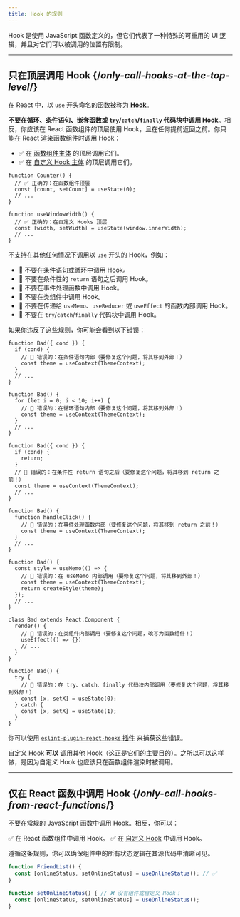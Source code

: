 ```yaml
---
title: Hook 的规则
---
```


<Intro>
Hook 是使用 JavaScript 函数定义的，但它们代表了一种特殊的可重用的 UI 逻辑，并且对它们可以被调用的位置有限制。
</Intro>

<InlineToc />

---

## 只在顶层调用 Hook {/*only-call-hooks-at-the-top-level*/}

在 React 中，以 `use` 开头命名的函数被称为 **[Hook](/reference/react)**。

**不要在循环、条件语句、嵌套函数或 `try`/`catch`/`finally` 代码块中调用 Hook**。相反，你应该在 React 函数组件的顶层使用 Hook，且在任何提前返回之前。你只能在 React 渲染函数组件时调用 Hook：

* ✅ 在 [函数组件主体](/learn/your-first-component) 的顶层调用它们。
* ✅ 在 [自定义 Hook 主体](/learn/reusing-logic-with-custom-hooks) 的顶层调用它们。

```js{2-3,8-9}
function Counter() {
  // ✅ 正确的：在函数组件顶层
  const [count, setCount] = useState(0);
  // ...
}

function useWindowWidth() {
  // ✅ 正确的：在自定义 Hooks 顶层
  const [width, setWidth] = useState(window.innerWidth);
  // ...
}
```

不支持在其他任何情况下调用以 `use` 开头的 Hook，例如：

* 🔴 不要在条件语句或循环中调用 Hook。
* 🔴 不要在条件性的 `return` 语句之后调用 Hook。
* 🔴 不要在事件处理函数中调用 Hook。
* 🔴 不要在类组件中调用 Hook。
* 🔴 不要在传递给 `useMemo`、`useReducer` 或 `useEffect` 的函数内部调用 Hook。
* 🔴 不要在 `try`/`catch`/`finally` 代码块中调用 Hook。

如果你违反了这些规则，你可能会看到以下错误：

```js{3-4,11-12,20-21}
function Bad({ cond }) {
  if (cond) {
    // 🔴 错误的：在条件语句内部（要修复这个问题，将其移到外部！）
    const theme = useContext(ThemeContext);
  }
  // ...
}

function Bad() {
  for (let i = 0; i < 10; i++) {
    // 🔴 错误的：在循环语句内部（要修复这个问题，将其移到外部！）
    const theme = useContext(ThemeContext);
  }
  // ...
}

function Bad({ cond }) {
  if (cond) {
    return;
  }
  // 🔴 错误的：在条件性 return 语句之后（要修复这个问题，将其移到 return 之前！）
  const theme = useContext(ThemeContext);
  // ...
}

function Bad() {
  function handleClick() {
    // 🔴 错误的：在事件处理函数内部（要修复这个问题，将其移到 return 之前！）
    const theme = useContext(ThemeContext);
  }
  // ...
}

function Bad() {
  const style = useMemo(() => {
    // 🔴 错误的：在 useMemo 内部调用（要修复这个问题，将其移到外部！）
    const theme = useContext(ThemeContext);
    return createStyle(theme);
  });
  // ...
}

class Bad extends React.Component {
  render() {
    // 🔴 错误的：在类组件内部调用（要修复这个问题，改写为函数组件！）
    useEffect(() => {})
    // ...
  }
}

function Bad() {
  try {
    // 🔴 错误的：在 try、catch、finally 代码块内部调用（要修复这个问题，将其移到外部！）
    const [x, setX] = useState(0);
  } catch {
    const [x, setX] = useState(1);
  }
}
```

你可以使用 [`eslint-plugin-react-hooks` 插件](https://www.npmjs.com/package/eslint-plugin-react-hooks) 来捕获这些错误。

<Note>

[自定义 Hook](/learn/reusing-logic-with-custom-hooks) **可以** 调用其他 Hook（这正是它们的主要目的）。之所以可以这样做，是因为自定义 Hook 也应该只在函数组件渲染时被调用。

</Note>

---

## 仅在 React 函数中调用 Hook {/*only-call-hooks-from-react-functions*/}

不要在常规的 JavaScript 函数中调用 Hook。相反，你可以：

✅ 在 React 函数组件中调用 Hook。
✅ 在 [自定义 Hook](/learn/reusing-logic-with-custom-hooks#extracting-your-own-custom-hook-from-a-component) 中调用 Hook。

遵循这条规则，你可以确保组件中的所有状态逻辑在其源代码中清晰可见。

```js {2,5}
function FriendList() {
  const [onlineStatus, setOnlineStatus] = useOnlineStatus(); // ✅
}

function setOnlineStatus() { // ❌ 没有组件或自定义 Hook！
  const [onlineStatus, setOnlineStatus] = useOnlineStatus();
}
```
